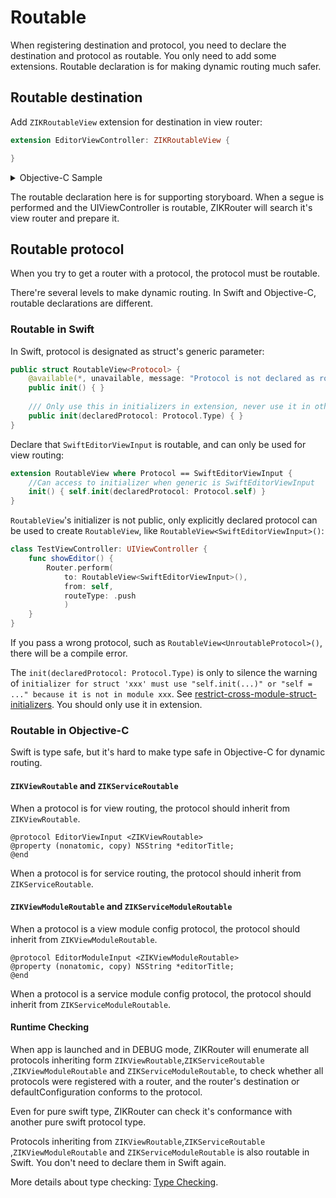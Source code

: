 # Routable

When registering destination and protocol, you need to declare the destination and protocol as routable. You only need to add some extensions. Routable declaration is for making dynamic routing much safer.

## Routable destination

Add `ZIKRoutableView` extension for destination in view router:

```swift
extension EditorViewController: ZIKRoutableView {

}
```

<details><summary>Objective-C Sample</summary>

```objectivec
@interface EditorViewController(EditorViewRouter)<ZIKRoutableView>
@end
@implementation EditorViewController(EditorViewRouter)
@end
```

Or use convenient macro:

```objectivec
DeclareRoutableView(EditorViewController, EditorViewRouter)
```

</details>

The routable declaration here is for supporting storyboard. When a segue is performed and the UIViewController is routable, ZIKRouter will search it's view router and prepare it.

## Routable protocol

When you try to get a router with a protocol, the protocol must be routable.

There're several levels to make dynamic routing. In Swift and Objective-C, routable declarations are different.

### Routable in Swift

In Swift, protocol is designated as struct's generic parameter:

```swift
public struct RoutableView<Protocol> {
    @available(*, unavailable, message: "Protocol is not declared as routable")
    public init() { }
    
    /// Only use this in initializers in extension, never use it in other place. The protocol must be declared in extension.
    public init(declaredProtocol: Protocol.Type) { }
}
```

Declare that `SwiftEditorViewInput` is routable, and can only be used for view routing:

```swift
extension RoutableView where Protocol == SwiftEditorViewInput {
    //Can access to initializer when generic is SwiftEditorViewInput
    init() { self.init(declaredProtocol: Protocol.self) }
}
```

`RoutableView`'s initializer is not public, only explicitly declared protocol can be used to create `RoutableView`, like `RoutableView<SwiftEditorViewInput>()`:

```swift
class TestViewController: UIViewController {
    func showEditor() {
        Router.perform(
            to: RoutableView<SwiftEditorViewInput>(),
            from: self,
            routeType: .push
            )
    }
}
```

If you pass a wrong protocol, such as `RoutableView<UnroutableProtocol>()`, there will be a compile error.

The `init(declaredProtocol: Protocol.Type)` is only to silence the warning of `initializer for struct 'xxx' must use "self.init(...)" or "self = ..." because it is not in module xxx`. See [restrict-cross-module-struct-initializers](https://github.com/apple/swift-evolution/blob/master/proposals/0189-restrict-cross-module-struct-initializers.md). You should only use it in extension.

### Routable in Objective-C

Swift is type safe, but it's hard to make type safe in Objective-C for dynamic routing.

#### `ZIKViewRoutable` and `ZIKServiceRoutable`

When a protocol is for view routing, the protocol should inherit from `ZIKViewRoutable`.

```
@protocol EditorViewInput <ZIKViewRoutable>
@property (nonatomic, copy) NSString *editorTitle;
@end
```

When a protocol is for service routing, the protocol should inherit from `ZIKServiceRoutable`.

#### `ZIKViewModuleRoutable` and `ZIKServiceModuleRoutable`

When a protocol is a view module config protocol, the protocol should inherit from `ZIKViewModuleRoutable`.

```
@protocol EditorModuleInput <ZIKViewModuleRoutable>
@property (nonatomic, copy) NSString *editorTitle;
@end
```

When a protocol is a service module config protocol, the protocol should inherit from `ZIKServiceModuleRoutable`.

#### Runtime Checking

When app is launched and in DEBUG mode, ZIKRouter will enumerate all protocols inheriting form `ZIKViewRoutable`,`ZIKServiceRoutable `,`ZIKViewModuleRoutable` and `ZIKServiceModuleRoutable`, to check whether all protocols were registered with a router, and the router's destination or defaultConfiguration conforms to the protocol.

Even for pure swift type, ZIKRouter can check it's conformance with another pure swift protocol type.

Protocols inheriting from `ZIKViewRoutable`,`ZIKServiceRoutable `,`ZIKViewModuleRoutable` and `ZIKServiceModuleRoutable` is also routable in Swift. You don't need to declare them in Swift again.

More details about type checking: [Type Checking](TypeChecking.md).